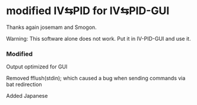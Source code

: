 # modified IV⇆PID for IV⇆PID-GUI
Thanks again josemam and Smogon.

Warning: This software alone does not work. Put it in IV-PID-GUI and use it.
### Modified
Output optimized for GUI

Removed fflush(stdin); which caused a bug when sending commands via bat redirection

Added Japanese
